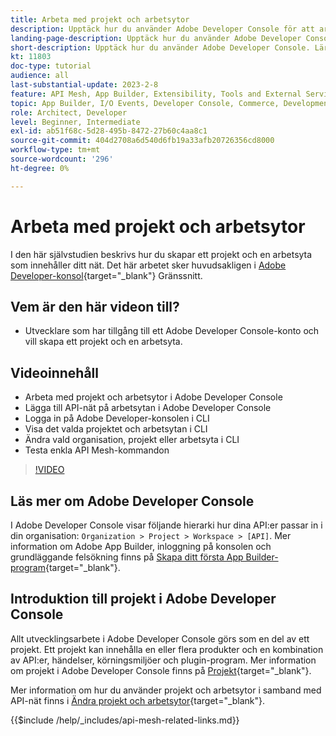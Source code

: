 ```yaml
---
title: Arbeta med projekt och arbetsytor
description: Upptäck hur du använder Adobe Developer Console för att arbeta med projekt och arbetsytor.
landing-page-description: Upptäck hur du använder Adobe Developer Console. Lär dig mer om projekt och arbetsytor som ska användas med API-nät.
short-description: Upptäck hur du använder Adobe Developer Console. Lär dig mer om projekt och arbetsytor som ska användas med API-nät.
kt: 11803
doc-type: tutorial
audience: all
last-substantial-update: 2023-2-8
feature: API Mesh, App Builder, Extensibility, Tools and External Services, Backend Development
topic: App Builder, I/O Events, Developer Console, Commerce, Development, Integrations
role: Architect, Developer
level: Beginner, Intermediate
exl-id: ab51f68c-5d28-495b-8472-27b60c4aa8c1
source-git-commit: 404d2708a6d540d6fb19a33afb20726356cd8000
workflow-type: tm+mt
source-wordcount: '296'
ht-degree: 0%

---
```


# Arbeta med projekt och arbetsytor

I den här självstudien beskrivs hur du skapar ett projekt och en arbetsyta som innehåller ditt nät. Det här arbetet sker huvudsakligen i [Adobe Developer-konsol](https://developer.adobe.com/console){target="_blank"} Gränssnitt.

## Vem är den här videon till?

* Utvecklare som har tillgång till ett Adobe Developer Console-konto och vill skapa ett projekt och en arbetsyta.

## Videoinnehåll

* Arbeta med projekt och arbetsytor i Adobe Developer Console
* Lägga till API-nät på arbetsytan i Adobe Developer Console
* Logga in på Adobe Developer-konsolen i CLI
* Visa det valda projektet och arbetsytan i CLI
* Ändra vald organisation, projekt eller arbetsyta i CLI
* Testa enkla API Mesh-kommandon

>[!VIDEO](https://video.tv.adobe.com/v/3414123?quality=12&learn=on)

## Läs mer om Adobe Developer Console

I Adobe Developer Console visar följande hierarki hur dina API:er passar in i din organisation: `Organization > Project > Workspace > [API]`. Mer information om Adobe App Builder, inloggning på konsolen och grundläggande felsökning finns på [Skapa ditt första App Builder-program](https://developer.adobe.com/app-builder/docs/getting_started/first_app/){target="_blank"}.

## Introduktion till projekt i Adobe Developer Console

Allt utvecklingsarbete i Adobe Developer Console görs som en del av ett projekt. Ett projekt kan innehålla en eller flera produkter och en kombination av API:er, händelser, körningsmiljöer och plugin-program. Mer information om projekt i Adobe Developer Console finns på [Projekt](https://developer.adobe.com/developer-console/docs/guides/projects/){target="_blank"}.

Mer information om hur du använder projekt och arbetsytor i samband med API-nät finns i [Ändra projekt och arbetsytor](https://developer.adobe.com/graphql-mesh-gateway/gateway/create-mesh/#modify-projects-and-workspaces){target="_blank"}.

{{$include /help/_includes/api-mesh-related-links.md}}
